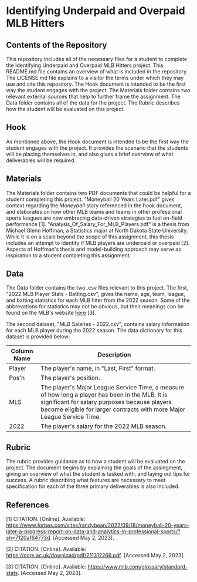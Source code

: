 # Identifying Underpaid and Overpaid MLB Hitters

## Contents of the Repository

This repository includes all of the necessary files for a student to complete the Identifying Underpaid and Overpaid MLB Hitters project. This README.md file contains an overview of what is included in the repository. The LICENSE.md file explains to a visitor the terms under which they may use and cite this repository. The Hook document is intended to be the first way the student engages with the project. The Materials folder contains two relevant external sources that help to further frame the assignment. The Data folder contains all of the data for the project. The Rubric describes how the student will be evaluated on this project.

## Hook

As mentioned above, the Hook document is intended to be the first way the student engages with the project. It provides the scenario that the students will be placing themselves in, and also gives a brief overview of what deliverables will be required.

## Materials

The Materials folder contains two PDF documents that could be helpful for a student completing this project. "Moneyball 20 Years Later.pdf" gives context regarding the <i>Moneyball</i> story referenced in the hook document, and elaborates on how other MLB teams and teams in other professional sports leagues are now embracing data-driven strategies to fuel on-field performance [1]. "Analysis_Of_Salary_For_MLB_Players.pdf" is a thesis from Michael Glenn Hoffman, a Statistics major at North Dakota State University. While it is on a scale beyond the scope of this assignment, this thesis includes an attempt to identify if MLB players are underpaid or overpaid [2]. Aspects of Hoffman's thesis and model-building approach may serve as inspiration to a student completing this assignment.

## Data

The Data folder contains the two .csv files relevant to this project. The first, "2022 MLB Player Stats - Batting.csv", gives the name, age, team, league, and batting statistics for each MLB hiter from the 2022 season. Some of the abbrevations for statistics may not be obvious, but their meanings can be found on the MLB's website [here](https://www.mlb.com/glossary/standard-stats) [3].

The second dataset, "MLB Salaries - 2022.csv", contains salary information for each MLB player during the 2022 season. The data dictionary for this dataset is provided below:

| Column Name | Description |
| ----------- | ----------- |
| Player      | The player's name, in "Last, First" format. |
| Pos'n       | The player's position. |
| MLS         | The player's Major League Service Time, a measure of how long a player has been in the MLB. It is significant for salary purposes because players become eligible for larger contracts with more Major League Service Time.|
| 2022        | The player's salary for the 2022 MLB season. |

## Rubric

The rubric provides guidance as to how a student will be evaluated on the project. The document begins by explaining the goals of the assingment, giving an overview of what the student is tasked with, and laying out tips for success. A rubric describing what features are necessary to meet specification for each of the three primary deliverables is also included.

## References

[1] CITATION. [Online]. Available: https://www.forbes.com/sites/randybean/2022/09/18/moneyball-20-years-later-a-progress-report-on-data-and-analytics-in-professional-sports/?sh=7120af64773d. [Accessed May 2, 2023].

[2] CITATION. [Online]. Available: https://core.ac.uk/download/pdf/211312266.pdf. [Accessed May 2, 2023].

[3] CITATION. [Online]. Available: https://www.mlb.com/glossary/standard-stats. [Accessed May 2, 2023].
